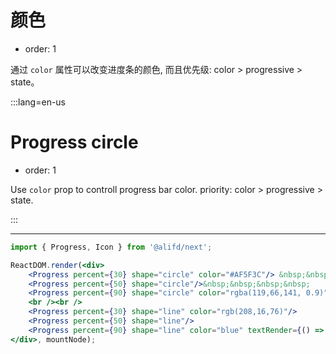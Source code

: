 # 颜色

- order: 1

通过 `color` 属性可以改变进度条的颜色, 而且优先级: color > progressive >  state。

:::lang=en-us
# Progress circle

- order: 1

Use `color` prop to controll progress bar color. priority: color > progressive >  state.

:::

---

````jsx
import { Progress, Icon } from '@alifd/next';

ReactDOM.render(<div>
    <Progress percent={30} shape="circle" color="#AF5F3C"/> &nbsp;&nbsp;&nbsp;&nbsp;
    <Progress percent={50} shape="circle"/>&nbsp;&nbsp;&nbsp;&nbsp;
    <Progress percent={90} shape="circle" color="rgba(119,66,141, 0.9)" textRender={() => <Icon type="select" size="xl" />} />
    <br /><br />
    <Progress percent={30} shape="line" color="rgb(208,16,76)"/>
    <Progress percent={50} shape="line"/>
    <Progress percent={90} shape="line" color="blue" textRender={() => <Icon type="select" size="m" />} />
</div>, mountNode);
````
